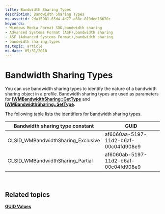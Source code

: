 ```yaml
---
title: Bandwidth Sharing Types
description: Bandwidth Sharing Types
ms.assetid: 2da15981-65d4-4d77-a68c-810ded18670c
keywords:
- Windows Media Format SDK,bandwidth sharing
- Advanced Systems Format (ASF),bandwidth sharing
- ASF (Advanced Systems Format),bandwidth sharing
- bandwidth sharing,types
ms.topic: article
ms.date: 05/31/2018
---
```


# Bandwidth Sharing Types

You can use bandwidth sharing types to identify the nature of a bandwidth sharing object in a profile. Bandwidth sharing types are used as parameters for [**IWMBandwidthSharing::GetType**](/windows/desktop/api/Wmsdkidl/nf-wmsdkidl-iwmbandwidthsharing-gettype) and [**IWMBandwidthSharing::SetType**](/windows/desktop/api/Wmsdkidl/nf-wmsdkidl-iwmbandwidthsharing-settype).

The following table lists the identifiers for bandwidth sharing types.



| Bandwidth sharing type constant      | GUID                                 |
|--------------------------------------|--------------------------------------|
| CLSID\_WMBandwidthSharing\_Exclusive | af6060aa-5197-11d2-b6af-00c04fd908e9 |
| CLSID\_WMBandwidthSharing\_Partial   | af6060ab-5197-11d2-b6af-00c04fd908e9 |



 

## Related topics

<dl> <dt>

[**GUID Values**](guid-values.md)
</dt> </dl>

 

 




